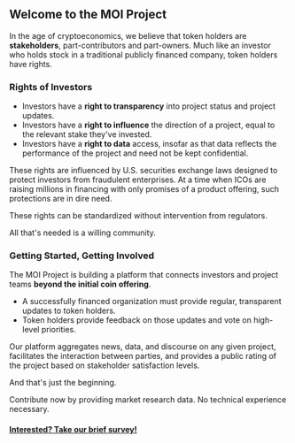 ## Welcome to the MOI Project

In the age of cryptoeconomics, we believe that token holders are **stakeholders**, part-contributors and part-owners. Much like an investor who holds stock in a traditional publicly financed company, token holders have rights.


### Rights of Investors
* Investors have a **right to transparency** into project status and project updates.
* Investors have a **right to influence** the direction of a project, equal to the relevant stake they've invested.
* Investors have a **right to data** access, insofar as that data reflects the performance of the project and need not be kept confidential. 

These rights are influenced by U.S. securities exchange laws designed to protect investors from fraudulent enterprises. At a time when ICOs are raising millions in financing with only promises of a product offering, such protections are in dire need.

These rights can be standardized without intervention from regulators. 

All that's needed is a willing community.


### Getting Started, Getting Involved

The MOI Project is building a platform that connects investors and project teams **beyond the initial coin offering**. 
* A successfully financed organization must provide regular, transparent updates to token holders. 
* Token holders provide feedback on those updates and vote on high-level priorities. 

Our platform aggregates news, data, and discourse on any given project, facilitates the interaction between parties, and provides a public rating of the project based on stakeholder satisfaction levels. 

And that's just the beginning.

Contribute now by providing market research data. No technical experience necessary. 

#### **[Interested? Take our brief survey!](www.google.com)**

